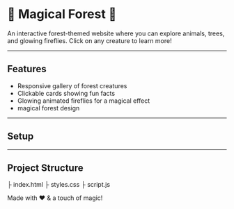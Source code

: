 # 🌲 Magical Forest 🌲

An interactive forest-themed website where you can explore animals, trees, and glowing fireflies. Click on any creature to learn more!  

---

## Features

- Responsive gallery of forest creatures  
- Clickable cards showing fun facts  
- Glowing animated fireflies for a magical effect  
- magical forest design  

---


## Setup



---


## Project Structure

├ index.html
├ styles.css
├ script.js
    

Made with ❤️ & a touch of magic!
